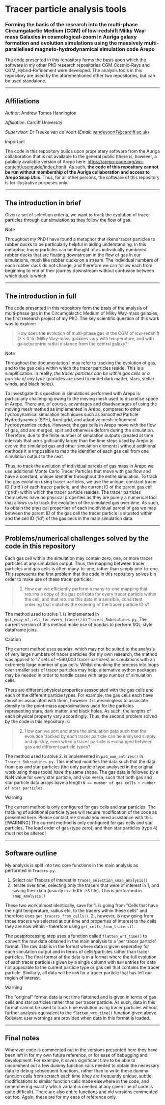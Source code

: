 # Tracer particle analysis tools
### Forming the basis of the research into the multi-phase Circumgalactic Medium (CGM) of low-redshift Milky Way-mass Galaxies in cosmological-zoom in Auriga galaxy formation and evolution simulations using the massively multi-parallelised magneto-hydrodynamical simulation code Arepo
The code presented in this repository forms the basis upon which the software in my other PhD research repositories CGM_Cosmic-Rays and CGM_Hybrid-Refinement were developed. The analysis tools in this repository are used by the aforementioned other two repositories, but can be used standalone.

---

## Affiliations
*Author*: Andrew Tomos Hannington

*Affiliation*: Cardiff University

*Supervisor*: Dr Freeke van de Voort (*Email*: vandevoortF@cardiff.ac.uk)

> [!IMPORTANT]
> The code in this repository builds upon proprietary software from the Auriga collaboration that is not available to the general public (there is, however, a publicly available version of Arepo here: https://arepo-code.org/wp-content/userguide/index.html). As such, **the code of this repository cannot be run without membership of the Auriga collaboration and access to Arepo Snap Utils**. Thus, for all other persons, the software of this repository is for illustrative purposes only.

---

## The introduction in brief
Given a set of selection criteria, we want to track the evolution of tracer particles through our simulation as they follow the flow of gas.

> [!NOTE]
> Throughout my PhD I have found a metaphor that likens tracer particles to rubber ducks to be particularly helpful in aiding understanding. In this metaphor, tracer particles can be thought of as individually numbered rubber ducks that are floating downstream in the flow of gas in our simulations, much like rubber ducks on a stream. The individual numbers of each rubber duck do not change, and therefore we can follow each from beginning to end of their journey downstream without confusion between which duck is which.

---

## The introduction in full
The code presented in this repository form the basis of the analysis of multi-phase gas in the Circumgalactic Medium of Milky Way-mass galaxies, the first research project of my PhD. The key scientific question of this work was to explore:
> How does the evolution of multi-phase gas in the CGM of low-redshift (z < 0.15) Milky Way-mass galaxies vary with temperature, and with galactocentric radial distance from the central galaxy?

> [!NOTE]
> Throughout the documentation I may refer to tracking the evolution of gas, and to the gas cells within which the tracer particles reside. This is a simplification. In reality, _the tracer particles can be within gas cells or a particle of any type_ (particles are used to model dark matter, stars, stellar winds, and black holes).

To investigate this question in simulations performed with Arepo is particularly challenging owing to the moving mesh used to discretise space in Arepo. There are, of course, advantages and disadvantages of using the moving mesh method as implemented in Arepo, compared to other hydrodynamical simulation techniques such as Smoothed Particle Hydrodynamics (SPH), fixed grid, and adaptive mesh-refinement hydrodynamics codes. However, the gas cells in Arepo move with the flow of gas, and are merged, split and otherwise deform during the simulation. Therefore, due to the finite number of simulation outputs (created at time intervals that are significantly larger than the time steps used by Arepo to evolve the simulated gas and other simulation elements) without additional methods it is impossible to map the identifier of each gas cell from one simulation output to the next. 

Thus, to track the evolution of individual parcels of gas mass in Arepo we use additional Monte Carlo Tracer Particles that move with gas flow and have a constant, unique identifier throughout the entire simulation. To track the gas evolution using tracer particles, we use the unique, constant tracer ID ('trid') of each tracer particle, and the current ID of the parent gas cell ('prid') within which the tracer particle resides. The tracer particles themselves have no physical properties as they are purely a numerical tool that allows us to track the evolution of the simulated gas over time. As such, to obtain the physical properties of each indidividual parcel of gas we map between the parent ID of the gas cell the tracer particle is situated within and the cell ID ('id') of the gas cells in the main simulation data. 

---

## Problems/numerical challenges solved by the code in this repository 
Each gas cell within the simulation may contain zero, one, or more tracer particles at any simulation output. Thus, the mapping between tracer particles and gas cells is often many-to-one, rather than simply one-to-one. This represents the first problem that the code in this repository solves bin order to make use of these tracer particles:

> 1. How can we efficiently perform a many-to-one mapping that returns a copy of the gas cell data for every tracer particle within the cell, and that returns this data in a sensible, consistent ordering that matches the ordering of the tracer particle ID's?

The method used to solve 1. is implemented in `get_copy_of_cell_for_every_tracer()` in `Tracers_Subroutines.py`. The current version of this method make use of pandas to perform SQL-style dataframe joins.
> [!CAUTION]
> The current method uses pandas, which may not be suited to the analysis of very large numbers of tracer particles (for my own research, the method was applied to 17 sets of ~560,000 tracer particles) or simulations with an extremely large number of gas cells. Whilst chunking the process into loops over smaller sets of tracer particles may help, alternative python packages may be needed in order to handle cases with large number of simulation cells.

There are different physical properties asssociated with the gas cells and each of the different particle types. For example, the gas cells each have densities associated with them, however it is meaningless to associate density to the point-mass approximations used for the particles representing stars, dark matter, and black holes. As such, the lengths of each physical property vary accordingly. Thus, the second problem solved by the code in this repository is:

> 2. How can we sort and store the simulation data such that the evolution tracked by each tracer particle can be analysed simply and quickly, even when a tracer particle is exchanged between gas and different particle types?

The method used to solve 2. is implemented in `pad_non_entries()` in `Tracers_Subroutines.py`. This method modifies the data such that the data from gas and star particles (the only particle type analysed in the original work using these tools) have the same shape. The gas data is followed by a NaN value for every star particle, and vice versa, such that both gas and star particle data arrays have a length `N == number of gas cells + number of star particles`.
> [!WARNING]
> The current method is only configured for gas cells and star particles. The tracking of additional particle types will require modification of the code as presented here. Please contact me should you need assistance with this.
> [!WARNING]
> The current method is only configured for gas cells and star particles. The load order of gas (type zero), and then star particles (type 4) must not be altered!

---

## Software outline
My analysis is split into two core functions in the main analysis as performed in `Tracers.py`.
1. Select our Tracers of interest in `tracer_selection_snap_analysis()`
2. Iterate over time, selecting only the tracers that were of interest in 1,
   and saving their data (usually in a hdf5 `.h5` file). This is performed in
   `snap_analysis()`

These two work almost identically, save for 1. is going from "Cells that have
the right temperature, radius etc, to the tracers within these cells" and
therefore uses `get_tracers_from_cells()`. 2., however, is now going from those
tracers we selected at our time and properties of interest to the cells they
are now within - therefore using `get_cells_from_tracers()`.

The postprocessing step uses a function called `flatten_wrt_time()` to convert the raw data obtained in the main analysis to a 'per tracer particle' format. The raw data is in the format where data is given seperatley for each simulation output and in terms of cells/particles rather than tracer particles. The final format of the data is in a format where the full evolution of each tracer particle is given by a single column with `NaN` entries for data not applicable to the current particle type or gas cell that contains the tracer particle. Similarly, all data will be `NaN` for a tracer particle that has left our region of interest.

> [!WARNING]
> The "original" format data is not time flattened and is given in terms of gas cells and star particles rather than per tracer particle. As such, data in this format cannot be used to track time evolution using tracer particles without further analysis equivalent to the `flatten_wrt_time()` function given above. Relevant user warnings are provided when data in this format is loaded. 

---

## Final notes
Wherever code is commented out in the versions presented here they have been left in for my own future reference, or for ease of debugging and development. For example, it saves significant time to be able to uncomment out a few dummy function calls needed to obtain the necessary data to debug sebsequent functions, rather than to write these dummy function calls from scratch each time (they are frequently unique, subtle modifications to similar function calls made elsewhere in the code, and remembering exactly which variant is needed at any given line of code is quite difficult). There are also entire functions and old versions commented out too. Again, these are for my ease of reference only.